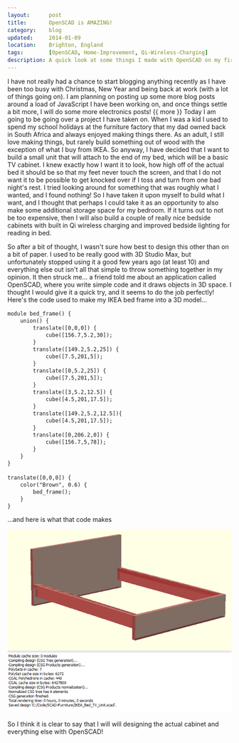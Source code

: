 ```yaml
---
layout:      post
title:       OpenSCAD is AMAZING!
category:    blog
updated:     2014-01-09
location:    Brighton, England
tags:        [OpenSCAD, Home-Improvement, Qi-Wireless-Charging]
description: A quick look at some things I made with OpenSCAD on my first attempt
---
```

I have not really had a chance to start blogging anything recently as I have been too busy with Christmas, New Year and being back at work (with a lot of things going on). I am planning on posting up some more blog posts around a load of JavaScript I have been working on, and once things settle a bit more, I will do some more electronics posts!
{{ more }}
Today I am going to be going over a project I have taken on. When I was a kid I used to spend my school holidays at the furniture factory that my dad owned back in South Africa and always enjoyed making things there. As an adult, I still love making things, but rarely build something out of wood with the exception of what I buy from IKEA. So anyway, I have decided that I want to build a small unit that will attach to the end of my bed, which will be a basic TV cabinet. I knew exactly how I want it to look, how high off of the actual bed it should be so that my feet never touch the screen, and that I do not want it to be possible to get knocked over if I toss and turn from one bad night's rest. I tried looking around for something that was roughly what I wanted, and I found nothing! So I have taken it upon myself to build what I want, and I thought that perhaps I could take it as an opportunity to also make some additional storage space for my bedroom. If it turns out to not be too expensive, then I will also build a couple of really nice bedside cabinets with built in Qi wireless charging and improved bedside lighting for reading in bed.

So after a bit of thought, I wasn't sure how best to design this other than on a bit of paper. I used to be really good with 3D Studio Max, but unfortunately stopped using it a good few years ago (at least 10) and everything else out isn't all that simple to throw something together in my opinion. It then struck me... a friend told me about an application called OpenSCAD, where you write simple code and it draws objects in 3D space. I thought I would give it a quick try, and it seems to do the job perfectly! Here's the code used to make my IKEA bed frame into a 3D model...

```OpenSCAD
module bed_frame() {
	union() {
		translate([0,0,0]) {
			cube([156.7,5.2,30]);
		}
		translate([149.2,5.2,25]) {
			cube([7.5,201,5]);
		}
		translate([0,5.2,25]) {
			cube([7.5,201,5]);
		}
		translate([3,5.2,12.5]) {
			cube([4.5,201,17.5]);
		}
		translate([149.2,5.2,12.5]){
			cube([4.5,201,17.5]);
		}
		translate([0,206.2,0]) {
			cube([156.7,5,78]);
		}
	}
}

translate([0,0,0]) {
	color("Brown", 0.6) {
		bed_frame();
	}
}
```

...and here is what that code makes

![001]

So I think it is clear to say that I will will designing the actual cabinet and everything else with OpenSCAD!

[001]: /Content/blog_images/OpenSCAD_IKEA_Bedframe.png
